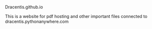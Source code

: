 Dracentis.github.io

This is a website for pdf hosting and other important files connected to dracentis.pythonanywhere.com